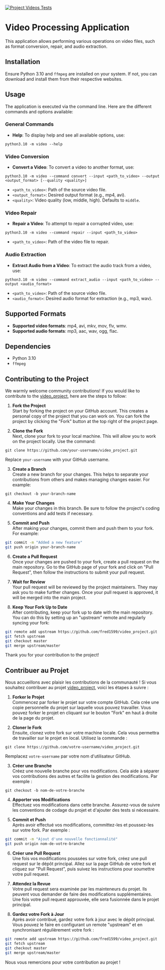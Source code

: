 [![Project Videos Tests](https://github.com/fred1599/video_project/actions/workflows/project-tests.yml/badge.svg)](https://github.com/fred1599/video_project/actions/workflows/project-tests.yml)

# Video Processing Application

This application allows performing various operations on video files, such as format conversion, repair, and audio extraction.

## Installation

Ensure Python 3.10 and `ffmpeg` are installed on your system. If not, you can download and install them from their respective websites.

## Usage

The application is executed via the command line. Here are the different commands and options available:

### General Commands

- **Help**: To display help and see all available options, use:

`python3.10 -m video --help`


### Video Conversion

- **Convert a Video**: To convert a video to another format, use:

`python3.10 -m video --command convert --input <path_to_video> --output <output_format> [--quality <quality>]`

- `<path_to_video>`: Path of the source video file.
- `<output_format>`: Desired output format (e.g., mp4, avi).
- `<quality>`: Video quality (low, middle, high). Defaults to `middle`.

### Video Repair

- **Repair a Video**: To attempt to repair a corrupted video, use:

`python3.10 -m video --command repair --input <path_to_video>`

- `<path_to_video>`: Path of the video file to repair.

### Audio Extraction

- **Extract Audio from a Video**: To extract the audio track from a video, use:

`python3.10 -m video --command extract_audio --input <path_to_video> --output <audio_format>`

- `<path_to_video>`: Path of the source video file.
- `<audio_format>`: Desired audio format for extraction (e.g., mp3, wav).

## Supported Formats

- **Supported video formats**: mp4, avi, mkv, mov, flv, wmv.
- **Supported audio formats**: mp3, aac, wav, ogg, flac.

## Dependencies

- Python 3.10
- `ffmpeg`

## Contributing to the Project

We warmly welcome community contributions! If you would like to contribute to the [video_project](https://github.com/fred1599/video_project), here are the steps to follow:

1. **Fork the Project**  
   Start by forking the project on your GitHub account. This creates a personal copy of the project that you can work on. You can fork the project by clicking the "Fork" button at the top right of the project page.

2. **Clone the Fork**  
   Next, clone your fork to your local machine. This will allow you to work on the project locally. Use the command:

`git clone https://github.com/your-username/video_project.git`

Replace `your-username` with your GitHub username.

3. **Create a Branch**  
Create a new branch for your changes. This helps to separate your contributions from others and makes managing changes easier. For example:

`git checkout -b your-branch-name`

4. **Make Your Changes**  
Make your changes in this branch. Be sure to follow the project's coding conventions and add tests if necessary.

5. **Commit and Push**  
After making your changes, commit them and push them to your fork. For example:

```bash
git commit -m "Added a new feature"
git push origin your-branch-name
```

6. **Create a Pull Request**  
Once your changes are pushed to your fork, create a pull request on the main repository. Go to the GitHub page of your fork and click on "Pull Request", then follow the instructions to submit your pull request.

7. **Wait for Review**  
Your pull request will be reviewed by the project maintainers. They may ask you to make further changes. Once your pull request is approved, it will be merged into the main project.

8. **Keep Your Fork Up to Date**  
After contributing, keep your fork up to date with the main repository. You can do this by setting up an "upstream" remote and regularly syncing your fork:

```bash
git remote add upstream https://github.com/fred1599/video_project.git
git fetch upstream
git checkout master
git merge upstream/master
```

Thank you for your contribution to the project!

## Contribuer au Projet

Nous accueillons avec plaisir les contributions de la communauté ! Si vous souhaitez contribuer au projet [video_project](https://github.com/fred1599/video_project), voici les étapes à suivre :

1. **Forker le Projet**  
   Commencez par forker le projet sur votre compte GitHub. Cela crée une copie personnelle du projet sur laquelle vous pouvez travailler. Vous pouvez forker le projet en cliquant sur le bouton "Fork" en haut à droite de la page du projet.

2. **Cloner le Fork**  
   Ensuite, clonez votre fork sur votre machine locale. Cela vous permettra de travailler sur le projet en local. Utilisez la commande :

`git clone https://github.com/votre-username/video_project.git`

Remplacez `votre-username` par votre nom d'utilisateur GitHub.

3. **Créer une Branche**  
Créez une nouvelle branche pour vos modifications. Cela aide à séparer vos contributions des autres et facilite la gestion des modifications. Par exemple :

`git checkout -b nom-de-votre-branche`

4. **Apporter vos Modifications**  
Effectuez vos modifications dans cette branche. Assurez-vous de suivre les conventions de codage du projet et d'ajouter des tests si nécessaire.

5. **Commit et Push**  
Après avoir effectué vos modifications, committez-les et poussez-les sur votre fork. Par exemple :

```bash
git commit -m "Ajout d'une nouvelle fonctionnalité"
git push origin nom-de-votre-branche
```

6. **Créer une Pull Request**  
Une fois vos modifications poussées sur votre fork, créez une pull request sur le dépôt principal. Allez sur la page GitHub de votre fork et cliquez sur "Pull Request", puis suivez les instructions pour soumettre votre pull request.

7. **Attendez la Revue**  
Votre pull request sera examinée par les mainteneurs du projet. Ils peuvent vous demander de faire des modifications supplémentaires. Une fois votre pull request approuvée, elle sera fusionnée dans le projet principal.

8. **Gardez votre Fork à Jour**  
Après avoir contribué, gardez votre fork à jour avec le dépôt principal. Vous pouvez le faire en configurant un remote "upstream" et en synchronisant régulièrement votre fork :

```bash
git remote add upstream https://github.com/fred1599/video_project.git
git fetch upstream
git checkout master
git merge upstream/master
```

Nous vous remercions pour votre contribution au projet !